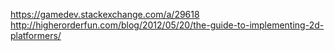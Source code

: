 https://gamedev.stackexchange.com/a/29618
http://higherorderfun.com/blog/2012/05/20/the-guide-to-implementing-2d-platformers/
